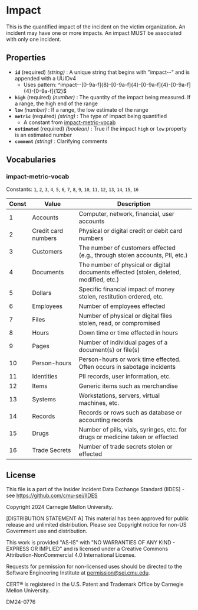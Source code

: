 # Impact

This is the quantified impact of the incident on the victim organization. An incident may have one or more impacts. An impact MUST be associated with only one incident.

## Properties

- **`id`** (required) _(string)_ : A unique string that begins with "impact--" and is appended with a UUIDv4
  - Uses pattern: ^impact--[0-9a-f]{8}-[0-9a-f]{4}-[0-9a-f]{4}-[0-9a-f]{4}-[0-9a-f]{12}$
- **`high`** (required) _(number)_ : The quantity of the impact being measured. If a range, the high end of the range
- **`low`** _(number)_ : If a range, the low estimate of the range
- **`metric`** (required) _(string)_ : The type of impact being quantified
  - A constant from [impact-metric-vocab](#impact-metric-vocab)
- **`estimated`** (required) _(boolean)_ : True if the impact `high` or `low` property is an estimated number
- **`comment`** _(string)_ : Clarifying comments

## Vocabularies

### impact-metric-vocab

Constants: `1`, `2`, `3`, `4`, `5`, `6`, `7`, `8`, `9`, `10`, `11`, `12`, `13`, `14`, `15`, `16`

| Const | Value               | Description                                                                            |
| ----- | ------------------- | -------------------------------------------------------------------------------------- |
| 1     | Accounts            | Computer, network, financial, user accounts                                            |
| 2     | Credit card numbers | Physical or digital credit or debit card numbers                                       |
| 3     | Customers           | The number of customers effected (e.g., through stolen accounts, PII, etc.)            |
| 4     | Documents           | The number of physical or digital documents effected (stolen, deleted, modified, etc.) |
| 5     | Dollars             | Specific financial impact of money stolen, restitution ordered, etc.                   |
| 6     | Employees           | Number of employees effected                                                           |
| 7     | Files               | Number of physical or digital files stolen, read, or compromised                       |
| 8     | Hours               | Down time or time effected in hours                                                    |
| 9     | Pages               | Number of individual pages of a document(s) or file(s)                                 |
| 10    | Person-hours        | Person-hours or work time effected. Often occurs in sabotage incidents                 |
| 11    | Identities          | PII records, user information, etc.                                                    |
| 12    | Items               | Generic items such as merchandise                                                      |
| 13    | Systems             | Workstations, servers, virtual machines, etc.                                          |
| 14    | Records             | Records or rows such as database or accounting records                                 |
| 15    | Drugs               | Number of pills, vials, syringes, etc. for drugs or medicine taken or effected         |
| 16    | Trade Secrets       | Number of trade secrets stolen or effected                                             |

## License

This file is a part of the Insider Incident Data Exchange Standard (IIDES) - see https://github.com/cmu-sei/IIDES

Copyright 2024 Carnegie Mellon University.

[DISTRIBUTION STATEMENT A] This material has been approved for public release and unlimited distribution. Please see Copyright notice for non-US Government use and distribution.

This work is provided \"AS-IS\" with \"NO WARRANTIES OF ANY KIND - EXPRESS OR IMPLIED\" and is licensed under a Creative Commons Attribution-NonCommercial 4.0 International License.

Requests for permission for non-licensed uses should be directed to the Software Engineering Institute at permission@sei.cmu.edu.

CERT® is registered in the U.S. Patent and Trademark Office by Carnegie Mellon University.

DM24-0776
